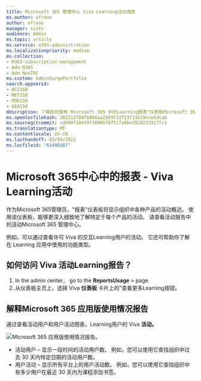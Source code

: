 ```yaml
---
title: Microsoft 365 管理中心 Viva Learning活动报告
ms.author: efrene
author: efrene
manager: scotv
audience: Admin
ms.topic: article
ms.service: o365-administration
ms.localizationpriority: medium
ms.collection:
- M365-subscription-management
- Adm_O365
- Adm_NonTOC
ms.custom: AdminSurgePortfolio
search.appverid:
- BCS160
- MET150
- MOE150
- GEA150
description: 了解如何使用 Microsoft 365 中的Learning报表"仪表板Microsoft 365 Viva 活动Microsoft 365 管理中心。
ms.openlocfilehash: 382513700f6008aa2b89f32f23f31b19cce63cab
ms.sourcegitcommit: cdb90f28e59f36966f8751fa8ba352d233317fc1
ms.translationtype: MT
ms.contentlocale: zh-CN
ms.lasthandoff: 03/09/2022
ms.locfileid: "63400387"
---
```

# <a name="microsoft-365-reports-in-the-admin-center---viva-learning-activity"></a>Microsoft 365中心中的报表 - Viva Learning活动

作为Microsoft 365管理员，"报表"仪表板将显示组织中各种产品的活动概述。 使用该仪表板，能够更深入细致地了解特定于每个产品的活动。 请查看活动报告中的活动Microsoft 365 管理中心。 

例如，可以通过查看许可 Viva 的交互Learning用户的活动。 它还可帮助你了解在 Learning 应用中使用的功能类型。

## <a name="how-do-i-get-to-the-to-the-viva-learning-activity-report"></a>如何访问 Viva 活动Learning报告？  

1. In the admin center， go to the **ReportsUsage**  >  page. 
2. 从仪表板主页上，选择 Viva **仪表板** 卡片上的"查看更多Learning按钮。 

## <a name="interpret-the-microsoft-365-apps-usage-report"></a>解释Microsoft 365 应用版使用情况报告

通过查看活动用户和用户活动图表，Learning用户的 Viva **活动。** 

![Microsoft 365 应用版使用情况报告。](../../media/viva-learning-charts.png)

- 活动用户 – 显示一段时间的活动用户数。 例如，您可以使用它查找组织中过去 30 天内特定日期的活动用户数。
- 用户活动 – 显示所有平台上的用户活动数。 例如，您可以使用它查找组织中有多少用户在最近 30 天内为课程添加书签。
 
